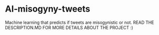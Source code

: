 # AI-misogyny-tweets
Machine learning that predicts if tweets are misogynistic or not.
READ THE DESCRIPTION.MD FOR MORE DETAILS ABOUT THE PROJECT :)
